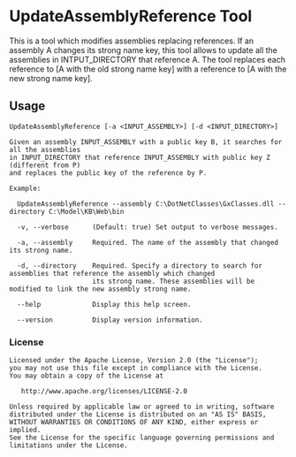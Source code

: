 # UpdateAssemblyReference Tool

This is a tool which modifies assemblies replacing references.
If an assembly A changes its strong name key, this tool allows to update all the assemblies 
in INTPUT_DIRECTORY that reference A. The tool replaces each reference to [A with the old
strong name key] with a reference to [A with the new strong name key].


## Usage

```
UpdateAssemblyReference [-a <INPUT_ASSEMBLY>] [-d <INPUT_DIRECTORY>]

Given an assembly INPUT_ASSEMBLY with a public key B, it searches for all the assemblies 
in INPUT_DIRECTORY that reference INPUT_ASSEMBLY with public key Z (different from P)
and replaces the public key of the reference by P.

Example:

  UpdateAssemblyReference --assembly C:\DotNetClasses\GxClasses.dll --directory C:\Model\KB\Web\bin

  -v, --verbose      (Default: true) Set output to verbose messages.

  -a, --assembly     Required. The name of the assembly that changed its strong name.

  -d, --directory    Required. Specify a directory to search for assemblies that reference the assembly which changed
                     its strong name. These assemblies will be modified to link the new assembly strong name.

  --help             Display this help screen.

  --version          Display version information.
```

### License

    Licensed under the Apache License, Version 2.0 (the "License");
    you may not use this file except in compliance with the License.
    You may obtain a copy of the License at

       http://www.apache.org/licenses/LICENSE-2.0

    Unless required by applicable law or agreed to in writing, software
    distributed under the License is distributed on an "AS IS" BASIS,
    WITHOUT WARRANTIES OR CONDITIONS OF ANY KIND, either express or implied.
    See the License for the specific language governing permissions and
    limitations under the License.
